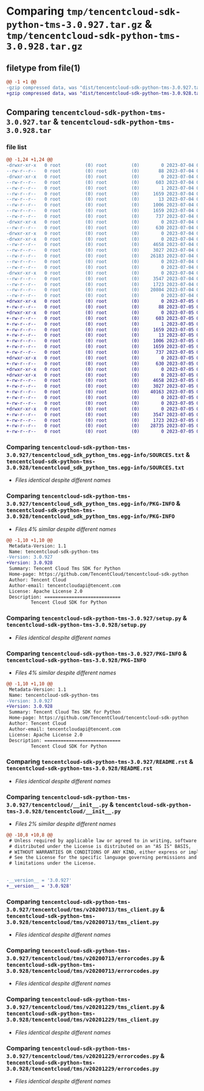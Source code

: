 # Comparing `tmp/tencentcloud-sdk-python-tms-3.0.927.tar.gz` & `tmp/tencentcloud-sdk-python-tms-3.0.928.tar.gz`

## filetype from file(1)

```diff
@@ -1 +1 @@
-gzip compressed data, was "dist/tencentcloud-sdk-python-tms-3.0.927.tar", last modified: Tue Jul  4 00:32:23 2023, max compression
+gzip compressed data, was "dist/tencentcloud-sdk-python-tms-3.0.928.tar", last modified: Wed Jul  5 00:36:14 2023, max compression
```

## Comparing `tencentcloud-sdk-python-tms-3.0.927.tar` & `tencentcloud-sdk-python-tms-3.0.928.tar`

### file list

```diff
@@ -1,24 +1,24 @@
-drwxr-xr-x   0 root         (0) root         (0)        0 2023-07-04 00:32:23.000000 tencentcloud-sdk-python-tms-3.0.927/
--rw-r--r--   0 root         (0) root         (0)       88 2023-07-04 00:32:23.000000 tencentcloud-sdk-python-tms-3.0.927/setup.cfg
-drwxr-xr-x   0 root         (0) root         (0)        0 2023-07-04 00:32:23.000000 tencentcloud-sdk-python-tms-3.0.927/tencentcloud_sdk_python_tms.egg-info/
--rw-r--r--   0 root         (0) root         (0)      603 2023-07-04 00:32:23.000000 tencentcloud-sdk-python-tms-3.0.927/tencentcloud_sdk_python_tms.egg-info/SOURCES.txt
--rw-r--r--   0 root         (0) root         (0)        1 2023-07-04 00:32:23.000000 tencentcloud-sdk-python-tms-3.0.927/tencentcloud_sdk_python_tms.egg-info/dependency_links.txt
--rw-r--r--   0 root         (0) root         (0)     1659 2023-07-04 00:32:23.000000 tencentcloud-sdk-python-tms-3.0.927/tencentcloud_sdk_python_tms.egg-info/PKG-INFO
--rw-r--r--   0 root         (0) root         (0)       13 2023-07-04 00:32:23.000000 tencentcloud-sdk-python-tms-3.0.927/tencentcloud_sdk_python_tms.egg-info/top_level.txt
--rw-r--r--   0 root         (0) root         (0)     1006 2023-07-04 00:32:23.000000 tencentcloud-sdk-python-tms-3.0.927/setup.py
--rw-r--r--   0 root         (0) root         (0)     1659 2023-07-04 00:32:23.000000 tencentcloud-sdk-python-tms-3.0.927/PKG-INFO
--rw-r--r--   0 root         (0) root         (0)      737 2023-07-04 00:32:23.000000 tencentcloud-sdk-python-tms-3.0.927/README.rst
-drwxr-xr-x   0 root         (0) root         (0)        0 2023-07-04 00:32:23.000000 tencentcloud-sdk-python-tms-3.0.927/tencentcloud/
--rw-r--r--   0 root         (0) root         (0)      630 2023-07-04 00:32:23.000000 tencentcloud-sdk-python-tms-3.0.927/tencentcloud/__init__.py
-drwxr-xr-x   0 root         (0) root         (0)        0 2023-07-04 00:32:23.000000 tencentcloud-sdk-python-tms-3.0.927/tencentcloud/tms/
-drwxr-xr-x   0 root         (0) root         (0)        0 2023-07-04 00:32:23.000000 tencentcloud-sdk-python-tms-3.0.927/tencentcloud/tms/v20200713/
--rw-r--r--   0 root         (0) root         (0)     4658 2023-07-04 00:32:23.000000 tencentcloud-sdk-python-tms-3.0.927/tencentcloud/tms/v20200713/tms_client.py
--rw-r--r--   0 root         (0) root         (0)     3027 2023-07-04 00:32:23.000000 tencentcloud-sdk-python-tms-3.0.927/tencentcloud/tms/v20200713/errorcodes.py
--rw-r--r--   0 root         (0) root         (0)    26183 2023-07-04 00:32:23.000000 tencentcloud-sdk-python-tms-3.0.927/tencentcloud/tms/v20200713/models.py
--rw-r--r--   0 root         (0) root         (0)        0 2023-07-04 00:32:23.000000 tencentcloud-sdk-python-tms-3.0.927/tencentcloud/tms/v20200713/__init__.py
--rw-r--r--   0 root         (0) root         (0)        0 2023-07-04 00:32:23.000000 tencentcloud-sdk-python-tms-3.0.927/tencentcloud/tms/__init__.py
-drwxr-xr-x   0 root         (0) root         (0)        0 2023-07-04 00:32:23.000000 tencentcloud-sdk-python-tms-3.0.927/tencentcloud/tms/v20201229/
--rw-r--r--   0 root         (0) root         (0)     3547 2023-07-04 00:32:23.000000 tencentcloud-sdk-python-tms-3.0.927/tencentcloud/tms/v20201229/tms_client.py
--rw-r--r--   0 root         (0) root         (0)     1723 2023-07-04 00:32:23.000000 tencentcloud-sdk-python-tms-3.0.927/tencentcloud/tms/v20201229/errorcodes.py
--rw-r--r--   0 root         (0) root         (0)    20804 2023-07-04 00:32:23.000000 tencentcloud-sdk-python-tms-3.0.927/tencentcloud/tms/v20201229/models.py
--rw-r--r--   0 root         (0) root         (0)        0 2023-07-04 00:32:23.000000 tencentcloud-sdk-python-tms-3.0.927/tencentcloud/tms/v20201229/__init__.py
+drwxr-xr-x   0 root         (0) root         (0)        0 2023-07-05 00:36:14.000000 tencentcloud-sdk-python-tms-3.0.928/
+-rw-r--r--   0 root         (0) root         (0)       88 2023-07-05 00:36:14.000000 tencentcloud-sdk-python-tms-3.0.928/setup.cfg
+drwxr-xr-x   0 root         (0) root         (0)        0 2023-07-05 00:36:14.000000 tencentcloud-sdk-python-tms-3.0.928/tencentcloud_sdk_python_tms.egg-info/
+-rw-r--r--   0 root         (0) root         (0)      603 2023-07-05 00:36:14.000000 tencentcloud-sdk-python-tms-3.0.928/tencentcloud_sdk_python_tms.egg-info/SOURCES.txt
+-rw-r--r--   0 root         (0) root         (0)        1 2023-07-05 00:36:14.000000 tencentcloud-sdk-python-tms-3.0.928/tencentcloud_sdk_python_tms.egg-info/dependency_links.txt
+-rw-r--r--   0 root         (0) root         (0)     1659 2023-07-05 00:36:14.000000 tencentcloud-sdk-python-tms-3.0.928/tencentcloud_sdk_python_tms.egg-info/PKG-INFO
+-rw-r--r--   0 root         (0) root         (0)       13 2023-07-05 00:36:14.000000 tencentcloud-sdk-python-tms-3.0.928/tencentcloud_sdk_python_tms.egg-info/top_level.txt
+-rw-r--r--   0 root         (0) root         (0)     1006 2023-07-05 00:36:14.000000 tencentcloud-sdk-python-tms-3.0.928/setup.py
+-rw-r--r--   0 root         (0) root         (0)     1659 2023-07-05 00:36:14.000000 tencentcloud-sdk-python-tms-3.0.928/PKG-INFO
+-rw-r--r--   0 root         (0) root         (0)      737 2023-07-05 00:36:14.000000 tencentcloud-sdk-python-tms-3.0.928/README.rst
+drwxr-xr-x   0 root         (0) root         (0)        0 2023-07-05 00:36:14.000000 tencentcloud-sdk-python-tms-3.0.928/tencentcloud/
+-rw-r--r--   0 root         (0) root         (0)      630 2023-07-05 00:36:14.000000 tencentcloud-sdk-python-tms-3.0.928/tencentcloud/__init__.py
+drwxr-xr-x   0 root         (0) root         (0)        0 2023-07-05 00:36:14.000000 tencentcloud-sdk-python-tms-3.0.928/tencentcloud/tms/
+drwxr-xr-x   0 root         (0) root         (0)        0 2023-07-05 00:36:14.000000 tencentcloud-sdk-python-tms-3.0.928/tencentcloud/tms/v20200713/
+-rw-r--r--   0 root         (0) root         (0)     4658 2023-07-05 00:36:14.000000 tencentcloud-sdk-python-tms-3.0.928/tencentcloud/tms/v20200713/tms_client.py
+-rw-r--r--   0 root         (0) root         (0)     3027 2023-07-05 00:36:14.000000 tencentcloud-sdk-python-tms-3.0.928/tencentcloud/tms/v20200713/errorcodes.py
+-rw-r--r--   0 root         (0) root         (0)    40163 2023-07-05 00:36:14.000000 tencentcloud-sdk-python-tms-3.0.928/tencentcloud/tms/v20200713/models.py
+-rw-r--r--   0 root         (0) root         (0)        0 2023-07-05 00:36:14.000000 tencentcloud-sdk-python-tms-3.0.928/tencentcloud/tms/v20200713/__init__.py
+-rw-r--r--   0 root         (0) root         (0)        0 2023-07-05 00:36:14.000000 tencentcloud-sdk-python-tms-3.0.928/tencentcloud/tms/__init__.py
+drwxr-xr-x   0 root         (0) root         (0)        0 2023-07-05 00:36:14.000000 tencentcloud-sdk-python-tms-3.0.928/tencentcloud/tms/v20201229/
+-rw-r--r--   0 root         (0) root         (0)     3547 2023-07-05 00:36:14.000000 tencentcloud-sdk-python-tms-3.0.928/tencentcloud/tms/v20201229/tms_client.py
+-rw-r--r--   0 root         (0) root         (0)     1723 2023-07-05 00:36:14.000000 tencentcloud-sdk-python-tms-3.0.928/tencentcloud/tms/v20201229/errorcodes.py
+-rw-r--r--   0 root         (0) root         (0)    28735 2023-07-05 00:36:14.000000 tencentcloud-sdk-python-tms-3.0.928/tencentcloud/tms/v20201229/models.py
+-rw-r--r--   0 root         (0) root         (0)        0 2023-07-05 00:36:14.000000 tencentcloud-sdk-python-tms-3.0.928/tencentcloud/tms/v20201229/__init__.py
```

### Comparing `tencentcloud-sdk-python-tms-3.0.927/tencentcloud_sdk_python_tms.egg-info/SOURCES.txt` & `tencentcloud-sdk-python-tms-3.0.928/tencentcloud_sdk_python_tms.egg-info/SOURCES.txt`

 * *Files identical despite different names*

### Comparing `tencentcloud-sdk-python-tms-3.0.927/tencentcloud_sdk_python_tms.egg-info/PKG-INFO` & `tencentcloud-sdk-python-tms-3.0.928/tencentcloud_sdk_python_tms.egg-info/PKG-INFO`

 * *Files 4% similar despite different names*

```diff
@@ -1,10 +1,10 @@
 Metadata-Version: 1.1
 Name: tencentcloud-sdk-python-tms
-Version: 3.0.927
+Version: 3.0.928
 Summary: Tencent Cloud Tms SDK for Python
 Home-page: https://github.com/TencentCloud/tencentcloud-sdk-python
 Author: Tencent Cloud
 Author-email: tencentcloudapi@tencent.com
 License: Apache License 2.0
 Description: ============================
         Tencent Cloud SDK for Python
```

### Comparing `tencentcloud-sdk-python-tms-3.0.927/setup.py` & `tencentcloud-sdk-python-tms-3.0.928/setup.py`

 * *Files identical despite different names*

### Comparing `tencentcloud-sdk-python-tms-3.0.927/PKG-INFO` & `tencentcloud-sdk-python-tms-3.0.928/PKG-INFO`

 * *Files 4% similar despite different names*

```diff
@@ -1,10 +1,10 @@
 Metadata-Version: 1.1
 Name: tencentcloud-sdk-python-tms
-Version: 3.0.927
+Version: 3.0.928
 Summary: Tencent Cloud Tms SDK for Python
 Home-page: https://github.com/TencentCloud/tencentcloud-sdk-python
 Author: Tencent Cloud
 Author-email: tencentcloudapi@tencent.com
 License: Apache License 2.0
 Description: ============================
         Tencent Cloud SDK for Python
```

### Comparing `tencentcloud-sdk-python-tms-3.0.927/README.rst` & `tencentcloud-sdk-python-tms-3.0.928/README.rst`

 * *Files identical despite different names*

### Comparing `tencentcloud-sdk-python-tms-3.0.927/tencentcloud/__init__.py` & `tencentcloud-sdk-python-tms-3.0.928/tencentcloud/__init__.py`

 * *Files 2% similar despite different names*

```diff
@@ -10,8 +10,8 @@
 # Unless required by applicable law or agreed to in writing, software
 # distributed under the License is distributed on an "AS IS" BASIS,
 # WITHOUT WARRANTIES OR CONDITIONS OF ANY KIND, either express or implied.
 # See the License for the specific language governing permissions and
 # limitations under the License.
 
 
-__version__ = '3.0.927'
+__version__ = '3.0.928'
```

### Comparing `tencentcloud-sdk-python-tms-3.0.927/tencentcloud/tms/v20200713/tms_client.py` & `tencentcloud-sdk-python-tms-3.0.928/tencentcloud/tms/v20200713/tms_client.py`

 * *Files identical despite different names*

### Comparing `tencentcloud-sdk-python-tms-3.0.927/tencentcloud/tms/v20200713/errorcodes.py` & `tencentcloud-sdk-python-tms-3.0.928/tencentcloud/tms/v20200713/errorcodes.py`

 * *Files identical despite different names*

### Comparing `tencentcloud-sdk-python-tms-3.0.927/tencentcloud/tms/v20201229/tms_client.py` & `tencentcloud-sdk-python-tms-3.0.928/tencentcloud/tms/v20201229/tms_client.py`

 * *Files identical despite different names*

### Comparing `tencentcloud-sdk-python-tms-3.0.927/tencentcloud/tms/v20201229/errorcodes.py` & `tencentcloud-sdk-python-tms-3.0.928/tencentcloud/tms/v20201229/errorcodes.py`

 * *Files identical despite different names*

